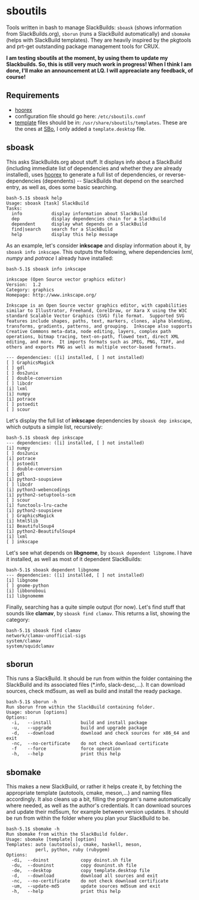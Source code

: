 # sboutils

Tools written in bash to manage SlackBuilds: `sboask` (shows information from SlackBuilds.org), `sborun` (runs a SlackBuild automatically) and `sbomake` (helps with SlackBuild templates). They are heavily inspired by the pkgtools and prt-get outstanding package management tools for CRUX. 

**I am testing sboutils at the moment, by using them to update my Slackbuilds. So, this is still very much work in progress! When I think I am done, I'll make an announcement at LQ. I will appreaciate any feedback, of course!**

## Requirements
* [hoorex](https://slackbuilds.org/repository/15.0/misc/hoorex/)
* configuration file should go here: `/etc/sboutils.conf`
* [template](./templates/) files should be in: `/usr/share/sboutils/templates`. These are the ones at [SBo](https://slackbuilds.org/templates/), I only added a `template.desktop` file.

## sboask
This asks SlackBuilds.org about stuff. It displays info about a SlackBuild (including immediate list of dependencies and whether they are already installed), uses [hoorex](https://slackbuilds.org/repository/15.0/misc/hoorex/) to generate a full list of dependencies, or reverse-dependencies (dependents) -- SlackBuilds that depend on the searched entry, as well as, does some basic searching.
```
bash-5.1$ sboask help
Usage: sboask [task] SlackBuild
Tasks:
  info           display information about SlackBuild
  dep            display dependencies chain for a SlackBuild
  dependent      display what depends on a SlackBuild
  find|search    search for a SlackBuild
  help           display this help message
```
As an example, let's consider **inkscape** and display information about it, by `sboask info inkscape`. This outputs the following, where dependencies *lxml*, *numpy* and *potrace* I already have installed:
```
bash-5.1$ sboask info inkscape

inkscape (Open Source vector graphics editor)
Version:  1.2
Category: graphics
Homepage: http://www.inkscape.org/

Inkscape is an Open Source vector graphics editor, with capabilities
similar to Illustrator, Freehand, CorelDraw, or Xara X using the W3C
standard Scalable Vector Graphics (SVG) file format.  Supported SVG
features include shapes, paths, text, markers, clones, alpha blending,
transforms, gradients, patterns, and grouping.  Inkscape also supports
Creative Commons meta-data, node editing, layers, complex path
operations, bitmap tracing, text-on-path, flowed text, direct XML
editing, and more.  It imports formats such as JPEG, PNG, TIFF, and
others and exports PNG as well as multiple vector-based formats.

--- dependencies: ([i] installed, [ ] not installed)
[ ] GraphicsMagick
[ ] gdl
[ ] dos2unix
[ ] double-conversion
[ ] libcdr
[i] lxml
[i] numpy
[i] potrace
[ ] pstoedit
[ ] scour
```
Let's display the full list of **inkscape** dependencies by `sboask dep inkscape`, which outputs a simple list, recursively:
```
bash-5.1$ sboask dep inkscape
--- dependencies: ([i] installed, [ ] not installed)
[i] numpy
[ ] dos2unix
[i] potrace
[ ] pstoedit
[ ] double-conversion
[ ] gdl
[i] python3-soupsieve
[ ] libcdr
[i] python3-webencodings
[i] python2-setuptools-scm
[ ] scour
[i] functools-lru-cache
[i] python2-soupsieve
[ ] GraphicsMagick
[i] html5lib
[i] BeautifulSoup4
[i] python2-BeautifulSoup4
[i] lxml
[ ] inkscape
```
Let's see what depends on **libgnome**, by `sboask dependent libgnome`. I have it installed, as well as most of it dependent SlackBuilds:
```
bash-5.1$ sboask dependent libgnome
--- dependencies: ([i] installed, [ ] not installed)
[i] libgnome
[ ] gnome-python
[i] libbonoboui
[i] libgnomemm
```
Finally, searching has a quite simple output (for now). Let's find stuff that sounds like **clamav**, by `sboask find clamav`. This returns a list, showing the category:
```
bash-5.1$ sboask find clamav
network/clamav-unofficial-sigs
system/clamav
system/squidclamav
```

## sborun
This runs a SlackBuild. It should be run from within the folder containing the SlackBuild and its associated files (*.info, slack-desc,...). It can download sources, check md5sum, as well as build and install the ready package.
```
bash-5.1$ sborun -h
Run sborun from within the SlackBuild containing folder.
Usage: sborun [options]
Options:
  -i,   --install           build and install package
  -u,   --upgrade           build and upgrade package
  -d,   --download          download and check sources for x86_64 and exit
  -nc,  --no-certificate    do not check download certificate
  -f    --force             force operation
  -h,   --help              print this help
```

## sbomake
This makes a new SlackBuild, or rather it helps create it, by fetching the appropriate template (autotools, cmake, meson,...) and naming files accordingly. It also cleans up a bit, filling the program's name automatically where needed, as well as the author's credentials. It can download sources and update their md5sum, for example between version updates. It should be run from within the folder where you plan your SlackBuild to be.
```
bash-5.1$ sbomake -h
Run sbomake from within the SlackBuild folder.
Usage: sbomake [template] [option]
Templates: auto (autotools), cmake, haskell, meson,
           perl, python, ruby (rubygem)
Options:
  -di,  --doinst            copy doinst.sh file
  -du,  --douninst          copy douninst.sh file
  -de,  --desktop           copy template.desktop file
  -d,   --download          download all sources and exit
  -nc,  --no-certificate    do not check download certificate
  -um,  --update-md5        update sources md5sum and exit
  -h,   --help              print this help
```
